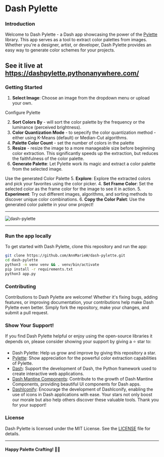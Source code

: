 
# Dash Pylette

### Introduction

Welcome to Dash Pylette - a  Dash app showcasing the power of the [Pylette](https://github.com/qTipTip/Pylette) library. This app serves as a tool to extract
color palettes from images. Whether you're a designer, artist, or developer, Dash Pylette provides an easy
way to generate color schemes for your projects.

##  See it live at https://dashpylette.pythonanywhere.com/


### Getting Started

1. **Select Image**: Choose an image from the dropdown menu or upload your own.  

Configure Pylette

2. **Sort Colors By** - will sort the color palette by the frequency or the luminance (perceived brightness).
3. **Color Quantization Mode** - to sepecify the color quantization method - either using K-Means (default) or Median-Cut algorithms.
4. **Palette Color Count** - set the number of colors in the palette
5. **Resize** - resize the image to a more manageable size before beginning color extraction. This significantly speeds up the extraction, but reduces the faithfulness of the color palette.
2. **Generate Palette**: Let Pylette work its magic and extract a color palette from the selected image.

Use the generated Color Palette
5. **Explore**: Explore the extracted colors and pick your favorites using the color picker.
4. **Set Frame Color**: Set the selected color as the frame color for the image to see it in action.
5. **Experiment**: Try out different images, algorithms, and sorting methods to discover unique color combinations.
6. **Copy the Color Palet**: Use the generated color palette in your onw project!


-------------------



![dash-pylette](https://github.com/AnnMarieW/dash-pylette/assets/72614349/313443f8-ae43-4371-a4d4-ba9051deb61c)



--------------------




### Run the app locally

To get started with Dash Pylette, clone this repository and run the app:

```bash
git clone https://github.com/AnnMarieW/dash-pylette.git
cd dash-pylette
python3 -m venv venv && . venv/bin/activate
pip install -r requirements.txt
python3 app.py
```

### Contributing

Contributions to Dash Pylette are welcome! Whether it's fixing bugs, adding features, or improving documentation, 
your contributions help make Dash Pylette even better. Simply fork the repository, make your changes, and submit a pull request.

### Show Your Support!
If you find Dash Pylette helpful or enjoy using the open-source libraries it depends on, please consider showing your support by giving a ⭐️ star to:

- Dash Pylette: Help us grow and improve by giving this repository a star.
- [Pylette](https://github.com/qTipTip/Pylette): Show appreciation for the powerful color extraction capabilities of Pylette.
- [Dash](https://github.com/plotly/dash): Support the development of Dash, the Python framework used to create interactive web applications.
- [Dash Mantine Components](https://github.com/snehilvj/dash-mantine-components): Contribute to the growth of Dash Mantine Components, providing beautiful UI components for Dash apps.
- [DashIconify](https://github.com/snehilvj/dash-iconify): Encourage the development of DashIconify, enabling the use of icons in Dash applications with ease.
Your stars not only boost our morale but also help others discover these valuable tools. Thank you for your support!

### License

Dash Pylette is licensed under the MIT License. See the [LICENSE](LICENSE) file for details.

---

#### **Happy Palette Crafting!** 🎨✨